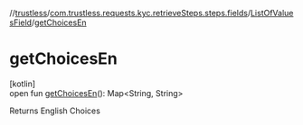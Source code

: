 //[trustless](../../../index.md)/[com.trustless.requests.kyc.retrieveSteps.steps.fields](../index.md)/[ListOfValuesField](index.md)/[getChoicesEn](get-choices-en.md)

# getChoicesEn

[kotlin]\
open fun [getChoicesEn](get-choices-en.md)(): Map&lt;String, String&gt;

Returns English Choices
